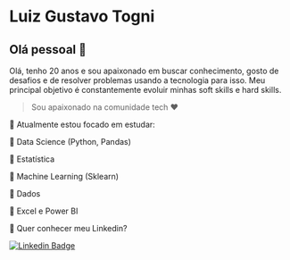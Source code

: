 # Luiz Gustavo Togni 

## Olá pessoal 👋
Olá, tenho 20 anos e sou apaixonado em buscar conhecimento, gosto de desafios e de resolver problemas usando a tecnologia para isso. Meu principal objetivo é constantemente  evoluir minhas soft skills e hard skills.

> Sou apaixonado na comunidade tech ❤️

🚀  Atualmente estou focado em estudar:

📌  Data Science (Python, Pandas)

📌  Estatística

📌  Machine Learning (Sklearn)

📌  Dados

📌  Excel e Power BI

💬 Quer conhecer meu Linkedin? 

[![Linkedin Badge](https://img.shields.io/badge/-LinkedIn-blue?style=flat-square&logo=Linkedin&logoColor=white&link=https://www.linkedin.com/in/luizgustavotogni)](https://www.linkedin.com/in/luizgustavotogni)

